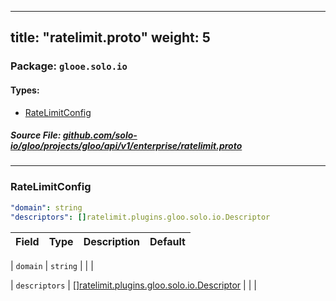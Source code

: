 
---
title: "ratelimit.proto"
weight: 5
---

<!-- Code generated by solo-kit. DO NOT EDIT. -->


### Package: `glooe.solo.io` 
#### Types:


- [RateLimitConfig](#ratelimitconfig)
  



##### Source File: [github.com/solo-io/gloo/projects/gloo/api/v1/enterprise/ratelimit.proto](https://github.com/solo-io/gloo/blob/master/projects/gloo/api/v1/enterprise/ratelimit.proto)





---
### RateLimitConfig

 


```yaml
"domain": string
"descriptors": []ratelimit.plugins.gloo.solo.io.Descriptor

```

| Field | Type | Description | Default |
| ----- | ---- | ----------- |----------- | 



| `domain` | `string` |   |  |



| `descriptors` | [[]ratelimit.plugins.gloo.solo.io.Descriptor](../plugins/ratelimit/ratelimit.proto.sk#descriptor) |   |  |





<!-- Start of HubSpot Embed Code -->
<script type="text/javascript" id="hs-script-loader" async defer src="//js.hs-scripts.com/5130874.js"></script>
<!-- End of HubSpot Embed Code -->
